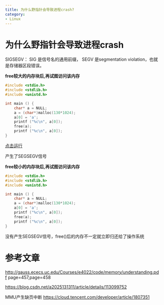 ```yaml
---
title: 为什么野指针会导致进程crash?
category: 
- Linux
---
```


# 为什么野指针会导致进程crash

SIGSEGV： SIG 是信号名的通用前缀， SEGV 是segmentation violation，也就是存储器区段错误。

**free较大的内存块后,再试图访问该内存**
```cpp
#include <stdio.h>
#include <stdlib.h>
#include <unistd.h>

int main () {
    char* a = NULL;
    a = (char*)malloc(130*1024);
    a[0] = 'a';
    printf ("%c\n", a[0]);
    free(a);
    printf ("%c\n", a[0]);
}
```

[点击运行](https://godbolt.org/z/14exh5xr7)

产生了SEGSEGV信号

**free较小的内存块后,再试图访问该内存**
```cpp
#include <stdio.h>
#include <stdlib.h>
#include <unistd.h>

int main () {
    char* a = NULL;
    a = (char*)malloc(130*1024);
    a[0] = 'a';
    printf ("%c\n", a[0]);
    free(a);
    printf ("%c\n", a[0]);
}
```
没有产生SEGSEGV信号，free()后的内存不一定就立即归还给了操作系统

# 参考文章
http://gauss.ececs.uc.edu/Courses/e4022/code/memory/understanding.pdf
page=457,page=458

https://blog.csdn.net/a2025131311/article/details/113099752

MMU产生缺页中断
https://cloud.tencent.com/developer/article/1807351